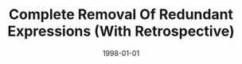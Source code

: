 ---
title: "Complete Removal Of Redundant Expressions (With Retrospective)"
date: 1998-01-01
venue: "20 Years of the ACM SIGPLAN Conference on Programming Language Design and Implementation 1979-1999, A Selection"
paperurl: https://doi.org/10.1145/989393.989453
authors: "Rastislav Bodik, Rajiv Gupta and Mary Lou Soffa"
---